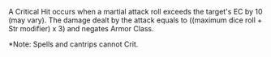 A Critical Hit occurs when a martial attack roll exceeds the target's EC by 10 (may vary). The damage dealt by the attack equals to ((maximum dice roll + Str modifier) x 3) and negates Armor Class.

*Note: 
Spells and cantrips cannot Crit. 

